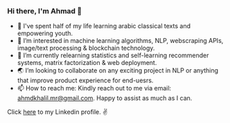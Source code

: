 ### Hi there, I'm Ahmad 👋 

- 🙇 I've spent half of my life learning arabic classical texts and empowering youth. 
- 👀 I’m interested in machine learning algorithms, NLP, webscraping APIs, image/text processing & blockchain technology.
- 🌱 I’m currently relearning statistics and self-learning recommender systems, matrix factorization & web deployment.
- 🌏 I’m looking to collaborate on any exciting project in NLP or anything that improve product experience for end-uesrs. 
- 📫 How to reach me: Kindly reach out to me via email: ahmdkhalil.mr@gmail.com. Happy to assist as much as I can.

Click [here](https://www.linkedin.com/in/ahmadkhalilmr/) to my Linkedin profile. ✌️
